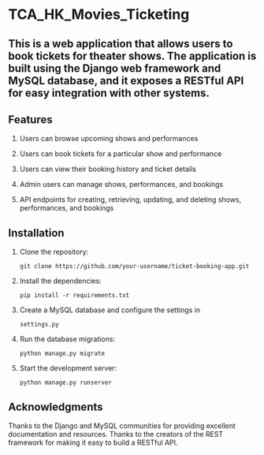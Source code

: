 # TCA_HK_Movies_Ticketing
 
## This is a web application that allows users to book tickets for theater shows. The application is built using the Django web framework and MySQL database, and it exposes a RESTful API for easy integration with other systems.

## Features
1. Users can browse upcoming shows and performances

2. Users can book tickets for a particular show and performance

3. Users can view their booking history and ticket details

4. Admin users can manage shows, performances, and bookings 

5. API endpoints for creating, retrieving, updating, and deleting shows, performances, and bookings

## Installation

1. Clone the repository:
 
    `git clone https://github.com/your-username/ticket-booking-app.git`

2. Install the dependencies:

    `pip install -r requirements.txt`

3. Create a MySQL database and configure the settings in

   `settings.py`
4. Run the database migrations:
 
    `python manage.py migrate`
    
5. Start the development server:
 
    `python manage.py runserver`
    
 
  

## Acknowledgments
Thanks to the Django and MySQL communities for providing excellent documentation and resources.
Thanks to the creators of the REST framework for making it easy to build a RESTful API.
